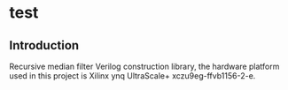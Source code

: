 # test
## Introduction
Recursive median filter Verilog construction library, the hardware platform used in this project is Xilinx ynq UltraScale+ xczu9eg-ffvb1156-2-e.